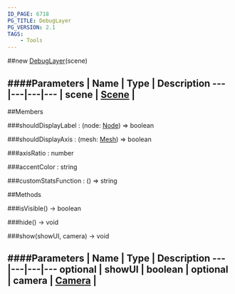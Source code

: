 ```yaml
---
ID_PAGE: 6718
PG_TITLE: DebugLayer
PG_VERSION: 2.1
TAGS:
    - Tools
---
```

##new [DebugLayer](page.php?p=6718)(scene)




####Parameters
 | Name | Type | Description
---|---|---|---
 | scene | [Scene](page.php?p=6662) | 
---

##Members

###shouldDisplayLabel : (node: [Node](page.php?p=6630)) =&gt; boolean




###shouldDisplayAxis : (mesh: [Mesh](page.php?p=6659)) =&gt; boolean




###axisRatio : number




###accentColor : string




###customStatsFunction : () =&gt; string









##Methods

###isVisible() &rarr; boolean




###hide() &rarr; void




###show(showUI, camera) &rarr; void

####Parameters
 | Name | Type | Description
---|---|---|---
optional | showUI | boolean | 
optional | camera | [Camera](page.php?p=6631) | 
---
